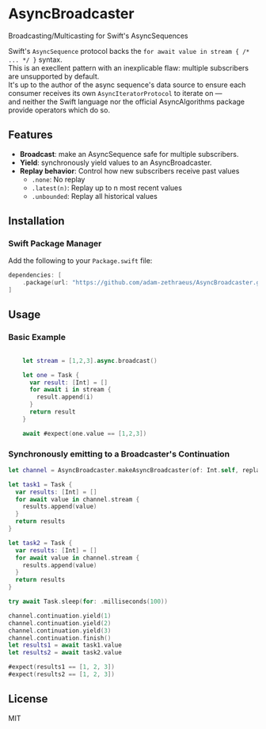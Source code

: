 # AsyncBroadcaster

Broadcasting/Multicasting for Swift's AsyncSequences

Swift's `AsyncSequence` protocol backs the `for await value in stream { /* ... */ }` syntax.  
This is an execllent pattern with an inexplicable flaw: multiple subscribers are unsupported by default.  
It's up to the author of the async sequence's data source to ensure each consumer receives its own `AsyncIteratorProtocol` to iterate on —  
and neither the Swift language nor the official AsyncAlgorithms package provide operators which do so.

## Features

- **Broadcast**: make an AsyncSequence safe for multiple subscribers.
- **Yield**: synchronously yield values to an AsyncBroadcaster.
- **Replay behavior**: Control how new subscribers receive past values
  - `.none`: No replay
  - `.latest(n)`: Replay up to n most recent values
  - `.unbounded`: Replay all historical values

## Installation

### Swift Package Manager

Add the following to your `Package.swift` file:

```swift
dependencies: [
    .package(url: "https://github.com/adam-zethraeus/AsyncBroadcaster.git", from: "0.0.1")
]
```

## Usage

### Basic Example

```swift

    let stream = [1,2,3].async.broadcast()

    let one = Task {
      var result: [Int] = []
      for await i in stream {
        result.append(i)
      }
      return result
    }

    await #expect(one.value == [1,2,3])
```

### Synchronously emitting to a Broadcaster's Continuation 

```swift
let channel = AsyncBroadcaster.makeAsyncBroadcaster(of: Int.self, replaying: .latest(3))

let task1 = Task {
  var results: [Int] = []
  for await value in channel.stream {
    results.append(value)
  }
  return results
}

let task2 = Task {
  var results: [Int] = []
  for await value in channel.stream {
    results.append(value)
  }
  return results
}

try await Task.sleep(for: .milliseconds(100))

channel.continuation.yield(1)
channel.continuation.yield(2)
channel.continuation.yield(3)
channel.continuation.finish()
let results1 = await task1.value
let results2 = await task2.value

#expect(results1 == [1, 2, 3])
#expect(results2 == [1, 2, 3])
```

## License

MIT
